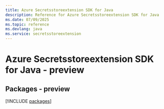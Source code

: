 ```yaml
---
title: Azure Secretsstoreextension SDK for Java
description: Reference for Azure Secretsstoreextension SDK for Java
ms.date: 07/09/2025
ms.topic: reference
ms.devlang: java
ms.service: secretsstoreextension
---
```

# Azure Secretsstoreextension SDK for Java - preview
## Packages - preview
[!INCLUDE [packages](secretsstoreextension-index.md)]